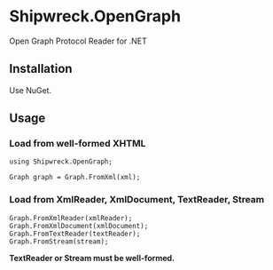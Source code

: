 # Shipwreck.OpenGraph

Open Graph Protocol Reader for .NET

## Installation

Use NuGet.

## Usage

### Load from well-formed XHTML

```
using Shipwreck.OpenGraph;

Graph graph = Graph.FromXml(xml);
```

### Load from XmlReader, XmlDocument, TextReader, Stream

```
Graph.FromXmlReader(xmlReader);
Graph.FromXmlDocument(xmlDocument);
Graph.FromTextReader(textReader);
Graph.FromStream(stream);
```

**TextReader or Stream must be well-formed.**

